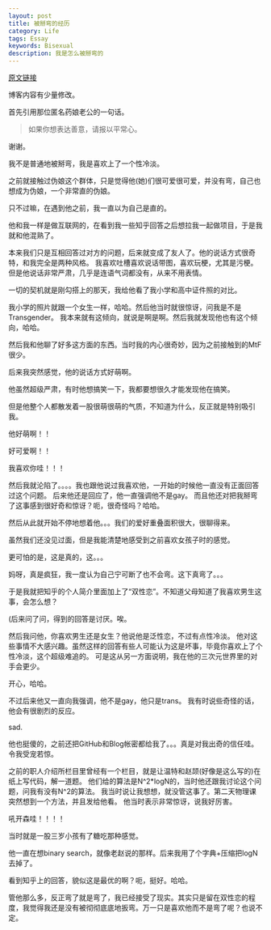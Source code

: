 ```yaml
---
layout: post
title: 被掰弯的经历 
category: Life
tags: Essay
keywords: Bisexual  
description: 我是怎么被掰弯的  
---
```


[原文链接](https://www.zhihu.com/question/35403834/answer/107503215)

博客内容有少量修改。

首先引用那位匿名药娘老公的一句话。

> 如果你想表达善意，请报以平常心。

谢谢。

我不是普通地被掰弯，我是喜欢上了一个性冷淡。

之前就接触过伪娘这个群体，只是觉得他(她)们很可爱很可爱，并没有弯，自己也想成为伪娘，一个非常直的伪娘。

只不过嘛，在遇到他之前，我一直以为自己是直的。

他和我一样是做互联网的，在看到我一些知乎回答之后想拉我一起做项目，于是我就和他混熟了。


本来我们只是互相回答过对方的问题，后来就变成了友人了。他的说话方式很奇特，和我完全是两种风格。
我喜欢吐槽喜欢说话带图，喜欢玩梗，尤其是污梗。
但是他说话非常严肃，几乎是连语气词都没有，从来不用表情。

一切的契机就是刚勾搭上的那天，我给他看了我小学和高中证件照的对比。

我小学的照片就跟一个女生一样，哈哈。然后他当时就很惊讶，问我是不是Transgender。
我本来就有这倾向，就说是啊是啊。然后我就发现他也有这个倾向，哈哈。

然后我和他聊了好多这方面的东西。当时我的内心很奇妙，因为之前接触到的MtF很少。

后来我突然感觉，他的说话方式好萌啊。

他虽然超级严肃，有时他想搞笑一下，我都要想很久才能发现他在搞笑。

但是他整个人都散发着一股很萌很萌的气质，不知道为什么，反正就是特别吸引我。

他好萌啊！！

好可爱啊！！

我喜欢你哇！！！

然后我就沦陷了。。。。我也跟他说过我喜欢他，一开始的时候他一直没有正面回答过这个问题。
后来他还是回应了，他一直强调他不是gay。
而且他还对把我掰弯了这事感到很好奇和惊讶？呃，很奇怪吗？哈哈。

然后从此就开始不停地想着他。。。我们的爱好重叠面积很大，很聊得来。

虽然我们还没见过面，但是我能清楚地感受到之前喜欢女孩子时的感觉。

更可怕的是，这是真的，这。。。


妈呀，真是疯狂，我一度认为自己宁可断了也不会弯。这下真弯了。。。

于是我就把知乎的个人简介里面加上了“双性恋”。不知道父母知道了我喜欢男生这事，会怎么想？

(后来问了问，得到的回答是讨厌。唉。

然后我问他，你喜欢男生还是女生？他说他是泛性恋，不过有点性冷淡。
他对这些事情不大感兴趣。虽然这样的回答有些人可能认为这是坏事，毕竟你喜欢上了个性冷淡，这个超级难追的。
可是这从另一方面说明，我在他的三次元世界里的对手会更少。

开心，哈哈。

不过后来他又一直向我强调，他不是gay，他只是trans。
我有时说些奇怪的话，他会有很剧烈的反应。


sad.

他也挺傻的，之前还把GitHub和Blog帐密都给我了。。。真是对我出奇的信任哇。令我受宠若惊。

之前的职人介绍所栏目里曾经有一个栏目，就是让温特和赵颉(好像是这么写的)在纸上写代码，解一道题。
他们给的算法是N^2*logN的，当时他还跟我讨论这个问题，问我有没有N^2的算法。
我当时说让我想想，就没管这事了。第二天物理课突然想到一个方法，并且发给他看。
他当时表示非常惊讶，说我好厉害。

吼开森哇！！！！

当时就是一股三岁小孩有了糖吃那种感觉。

他一直在想binary search，就像老赵说的那样。后来我用了个字典+压缩把logN去掉了。

看到知乎上的回答，貌似这是最优的啊？呃，挺好。哈哈。

管他那么多，反正弯了就是弯了，我已经接受了现实。其实只是留在双性恋的程度，我觉得我还是没有被彻彻底底地扳弯。万一只是喜欢他而不是弯了呢？也说不定。